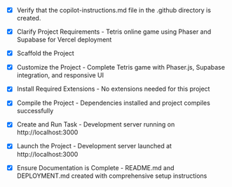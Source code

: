 <!-- Use this file to provide workspace-specific custom instructions to Copilot. For more details, visit https://code.visualstudio.com/docs/copilot/copilot-customization#_use-a-githubcopilotinstructionsmd-file -->
- [x] Verify that the copilot-instructions.md file in the .github directory is created.

- [x] Clarify Project Requirements - Tetris online game using Phaser and Supabase for Vercel deployment

- [x] Scaffold the Project
	<!--
	Ensure that the previous step has been marked as completed.
	Call project setup tool with projectType parameter.
	Run scaffolding command to create project files and folders.
	Use '.' as the working directory.
	If no appropriate projectType is available, search documentation using available tools.
	Otherwise, create the project structure manually using available file creation tools.
	-->

- [x] Customize the Project - Complete Tetris game with Phaser.js, Supabase integration, and responsive UI
	<!--
	Verify that all previous steps have been completed successfully and you have marked the step as completed.
	Develop a plan to modify codebase according to user requirements.
	Apply modifications using appropriate tools and user-provided references.
	Skip this step for "Hello World" projects.
	-->

- [x] Install Required Extensions - No extensions needed for this project
	<!-- ONLY install extensions provided mentioned in the get_project_setup_info. Skip this step otherwise and mark as completed. -->

- [x] Compile the Project - Dependencies installed and project compiles successfully

- [x] Create and Run Task - Development server running on http://localhost:3000

- [x] Launch the Project - Development server launched at http://localhost:3000

- [x] Ensure Documentation is Complete - README.md and DEPLOYMENT.md created with comprehensive setup instructions

